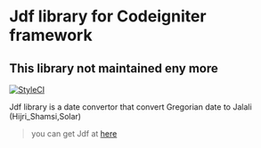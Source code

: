# Jdf library for Codeigniter framework #

## This library not maintained eny more

[![StyleCI](https://styleci.io/repos/28963617/shield)](https://styleci.io/repos/28963617)

Jdf library is a date convertor that convert Gregorian date to Jalali (Hijri_Shamsi,Solar) 

>you can get Jdf at [here](http://jdf.scr.ir/)

